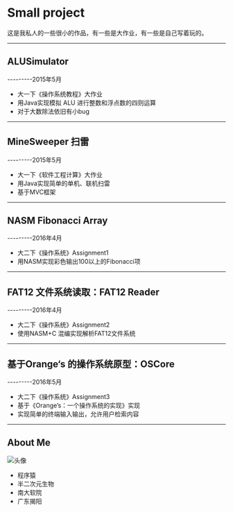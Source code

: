 ﻿# Small project

这是我私人的一些很小的作品，有一些是大作业，有一些是自己写着玩的。


---

## ALUSimulator                                       
---------2015年5月
 - 大一下《操作系统教程》大作业
 - 用Java实现模拟 ALU 进行整数和浮点数的四则运算
 - 对于大数除法依旧有小bug



----------


## MineSweeper 扫雷 ##
---------2015年5月

 - 大一下《软件工程计算》大作业
 - 用Java实现简单的单机、联机扫雷
 - 基于MVC框架


----------
## NASM Fibonacci Array ##
---------2016年4月

 - 大二下《操作系统》Assignment1
 - 用NASM实现彩色输出100以上的Fibonacci项

----------
## FAT12 文件系统读取：FAT12 Reader ##
---------2016年4月

 - 大二下《操作系统》Assignment2
 - 使用NASM+C 混编实现解析FAT12文件系统



----------
## 基于Orange‘s 的操作系统原型：OSCore ##
---------2016年5月

 - 大二下《操作系统》Assignment3
 - 基于《Orange’s：一个操作系统的实现》实现
 - 实现简单的终端输入输出，允许用户检索内容


----------


## About Me ##
![头像][1]

 - 程序猿
 - 半二次元生物
 - 南大软院
 - 广东揭阳

  [1]: http://7xsd2v.com1.z0.glb.clouddn.com/dango2.jpg
